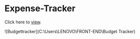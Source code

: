 # Expense-Tracker

Click here to [view](https://shrutikapure.github.io/Expense-Tracker/).

![Budgettracker](C:\Users\LENOVO\FRONT-END\Budget Tracker)
